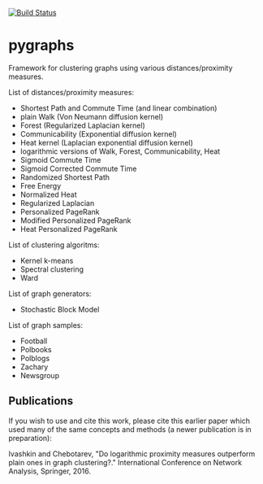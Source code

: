[![Build Status](https://travis-ci.com/illusionww/py_graphs.svg?branch=master)](https://travis-ci.com/illusionww/py_graphs)

# pygraphs

Framework for clustering graphs using various distances/proximity measures.

List of distances/proximity measures:
* Shortest Path and Commute Time (and linear combination)
* plain Walk (Von Neumann diffusion kernel)
* Forest (Regularized Laplacian kernel)
* Communicability (Exponential diffusion kernel)
* Heat kernel (Laplacian exponential diffusion kernel)
* logarithmic versions of Walk, Forest, Communicability, Heat
* Sigmoid Commute Time
* Sigmoid Corrected Commute Time
* Randomized Shortest Path
* Free Energy
* Normalized Heat
* Regularized Laplacian
* Personalized PageRank
* Modified Personalized PageRank
* Heat Personalized PageRank

List of clustering algoritms:
* Kernel k-means
* Spectral clustering
* Ward

List of graph generators:
* Stochastic Block Model

List of graph samples:
* Football
* Polbooks
* Polblogs
* Zachary
* Newsgroup


Publications
------------

If you wish to use and cite this work, please cite this earlier paper
which used many of the same concepts and methods (a newer publication
is in preparation):

Ivashkin and Chebotarev, "Do logarithmic proximity measures outperform plain ones in graph clustering?." International Conference on Network Analysis, Springer, 2016.
